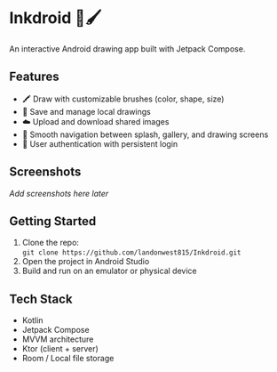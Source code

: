 # Inkdroid 🎨🖌️

An interactive Android drawing app built with Jetpack Compose.

## Features

- 🖍️ Draw with customizable brushes (color, shape, size)
- 📁 Save and manage local drawings
- ☁️ Upload and download shared images
- 🧭 Smooth navigation between splash, gallery, and drawing screens
- 👤 User authentication with persistent login

## Screenshots

*Add screenshots here later*

## Getting Started

1. Clone the repo:  
   `git clone https://github.com/landonwest815/Inkdroid.git`
2. Open the project in Android Studio
3. Build and run on an emulator or physical device

## Tech Stack

- Kotlin
- Jetpack Compose
- MVVM architecture
- Ktor (client + server)
- Room / Local file storage
